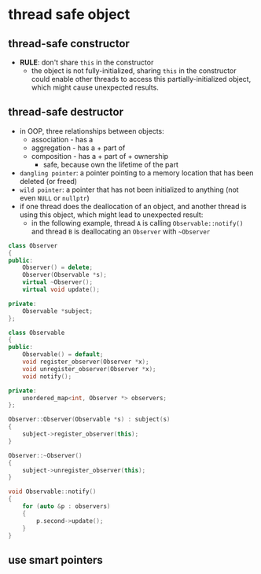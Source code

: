 # thread safe object

## thread-safe constructor
* **RULE**: don't share `this` in the constructor
    * the object is not fully-initialized, sharing `this` in the constructor could enable other threads to access this partially-initialized object, which might cause unexpected results.
 
## thread-safe destructor
* in OOP, three relationships between objects:
    * association - has a
    * aggregation - has a + part of
    * composition - has a + part of + ownership
        * safe, because own the lifetime of the part
* `dangling pointer`: a pointer pointing to a memory location that has been deleted (or freed)
* `wild pointer`: a pointer that has not been initialized to anything (not even `NULL` or `nullptr`)
* if one thread does the deallocation of an object, and another thread is using this object, which might lead to unexpected result:
    * in the following example, thread `A` is calling `Observable::notify()` and thread `B` is deallocating an `Observer` with `~Observer`

```cpp
class Observer
{
public:
    Observer() = delete;
    Observer(Observable *s);
    virtual ~Observer();
    virtual void update();

private:
    Observable *subject;
};

class Observable
{
public:
    Observable() = default;
    void register_observer(Observer *x);
    void unregister_observer(Observer *x);
    void notify();

private:
    unordered_map<int, Observer *> observers;
};

Observer::Observer(Observable *s) : subject(s)
{
    subject->register_observer(this);
}

Observer::~Observer()
{
    subject->unregister_observer(this);
}

void Observable::notify()
{
    for (auto &p : observers)
    {
        p.second->update();
    }
}
```

## use smart pointers
